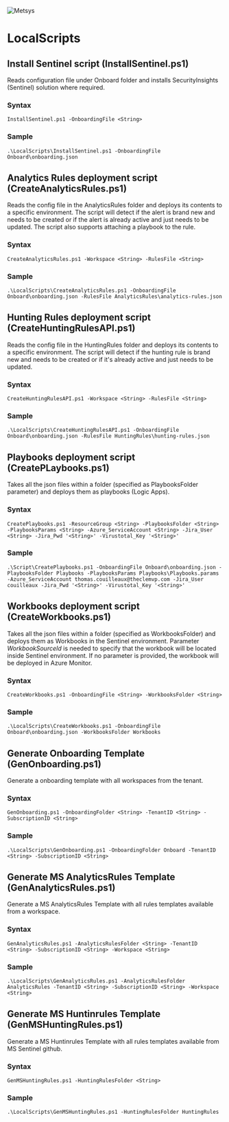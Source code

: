 ![](https://www.metsys.fr/wp-content/themes/metsys/images/svg/metsys-logo.svg "Metsys")

# LocalScripts

## Install Sentinel script (InstallSentinel.ps1)

Reads configuration file under Onboard folder and installs SecurityInsights (Sentinel) solution where required.

### Syntax

`InstallSentinel.ps1 -OnboardingFile <String>`

### Sample

`.\LocalScripts\InstallSentinel.ps1 -OnboardingFile Onboard\onboarding.json`

## Analytics Rules deployment script (CreateAnalyticsRules.ps1)

Reads the config file in the AnalyticsRules folder and deploys its contents to a specific environment. The script will detect if the alert is brand new and needs to be created or if the alert is already active and just needs to be updated. The script also supports attaching a playbook to the rule.

### Syntax 

`CreateAnalyticsRules.ps1 -Workspace <String> -RulesFile <String>`

### Sample

`.\LocalScripts\CreateAnalyticsRules.ps1 -OnboardingFile Onboard\onboarding.json -RulesFile AnalyticsRules\analytics-rules.json`

## Hunting Rules deployment script (CreateHuntingRulesAPI.ps1)

Reads the config file in the HuntingRules folder and deploys its contents to a specific environment. The script will detect if the hunting rule is brand new and needs to be created or if it's already active and just needs to be updated.

### Syntax

`CreateHuntingRulesAPI.ps1 -Workspace <String> -RulesFile <String>`

### Sample

`.\LocalScripts\CreateHuntingRulesAPI.ps1 -OnboardingFile Onboard\onboarding.json -RulesFile HuntingRules\hunting-rules.json`

## Playbooks deployment script (CreatePLaybooks.ps1)

Takes all the json files within a folder (specified as PlaybooksFolder parameter) and deploys them as playbooks (Logic Apps).

### Syntax

`CreatePlaybooks.ps1 -ResourceGroup <String> -PlaybooksFolder <String> -PlaybooksParams <String> -Azure_ServiceAccount <String> -Jira_User <String> -Jira_Pwd '<String>' -Virustotal_Key '<String>'`

### Sample

`.\Script\CreatePlaybooks.ps1 -OnboardingFile Onboard\onboarding.json -PlaybooksFolder Playbooks -PlaybooksParams Playbooks\Playbooks.params -Azure_ServiceAccount thomas.couilleaux@theclemvp.com -Jira_User couilleaux -Jira_Pwd '<String>' -Virustotal_Key '<String>'`

## Workbooks deployment script (CreateWorkbooks.ps1)

Takes all the json files within a folder (specified as WorkbooksFolder) and deploys them as Workbooks in the Sentinel environment. Parameter *WorkbookSourceId* is needed to specify that the workbook will be located inside Sentinel environment. If no parameter is provided, the workbook will be deployed in Azure Monitor.

### Syntax

`CreateWorkbooks.ps1 -OnboardingFile <String> -WorkbooksFolder <String>`

### Sample

`.\LocalScripts\CreateWorkbooks.ps1 -OnboardingFile Onboard\onboarding.json -WorkbooksFolder Workbooks`

## Generate Onboarding Template (GenOnboarding.ps1)

Generate a onboarding template with all workspaces from the tenant.

### Syntax

`GenOnboarding.ps1 -OnboardingFolder <String> -TenantID <String> -SubscriptionID <String>`

### Sample

`.\LocalScripts\GenOnboarding.ps1 -OnboardingFolder Onboard -TenantID <String> -SubscriptionID <String>`

## Generate MS AnalyticsRules Template (GenAnalyticsRules.ps1)

Generate a MS AnalyticsRules Template with all rules templates available from a workspace.

### Syntax

`GenAnalyticsRules.ps1 -AnalyticsRulesFolder <String> -TenantID <String> -SubscriptionID <String> -Workspace <String>`

### Sample

`.\LocalScripts\GenAnalyticsRules.ps1 -AnalyticsRulesFolder AnalyticsRules -TenantID <String> -SubscriptionID <String> -Workspace <String>`

## Generate MS Huntinrules Template (GenMSHuntingRules.ps1)

Generate a MS Huntinrules Template with all rules templates available from MS Sentinel github.

### Syntax

`GenMSHuntingRules.ps1 -HuntingRulesFolder <String>`

### Sample

`.\LocalScripts\GenMSHuntingRules.ps1 -HuntingRulesFolder HuntingRules`